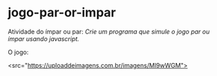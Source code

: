 # jogo-par-or-impar

Atividade do ímpar ou par:
*Crie um programa que simule o jogo par ou ímpar usando javascript.*

O jogo:

<src="https://uploaddeimagens.com.br/imagens/Ml9wWGM"></img>
